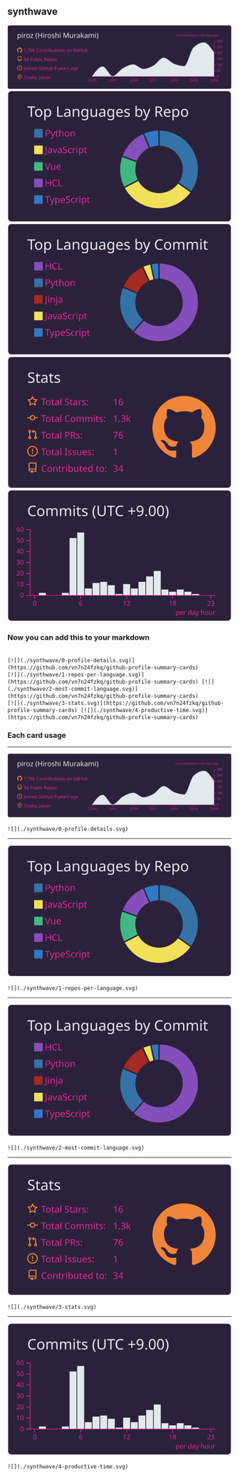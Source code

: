 ## synthwave

[![](./0-profile-details.svg)](https://github.com/vn7n24fzkq/github-profile-summary-cards)
[![](./1-repos-per-language.svg)](https://github.com/vn7n24fzkq/github-profile-summary-cards) [![](./2-most-commit-language.svg)](https://github.com/vn7n24fzkq/github-profile-summary-cards)
[![](./3-stats.svg)](https://github.com/vn7n24fzkq/github-profile-summary-cards) [![](./4-productive-time.svg)](https://github.com/vn7n24fzkq/github-profile-summary-cards)
### Now you can add this to your markdown
```

[![](./synthwave/0-profile-details.svg)](https://github.com/vn7n24fzkq/github-profile-summary-cards)
[![](./synthwave/1-repos-per-language.svg)](https://github.com/vn7n24fzkq/github-profile-summary-cards) [![](./synthwave/2-most-commit-language.svg)](https://github.com/vn7n24fzkq/github-profile-summary-cards)
[![](./synthwave/3-stats.svg)](https://github.com/vn7n24fzkq/github-profile-summary-cards) [![](./synthwave/4-productive-time.svg)](https://github.com/vn7n24fzkq/github-profile-summary-cards)

```

### Each card usage
---

![](./0-profile-details.svg)

```
![](./synthwave/0-profile-details.svg)
```

    

---

![](./1-repos-per-language.svg)

```
![](./synthwave/1-repos-per-language.svg)
```

    

---

![](./2-most-commit-language.svg)

```
![](./synthwave/2-most-commit-language.svg)
```

    

---

![](./3-stats.svg)

```
![](./synthwave/3-stats.svg)
```

    

---

![](./4-productive-time.svg)

```
![](./synthwave/4-productive-time.svg)
```

    
